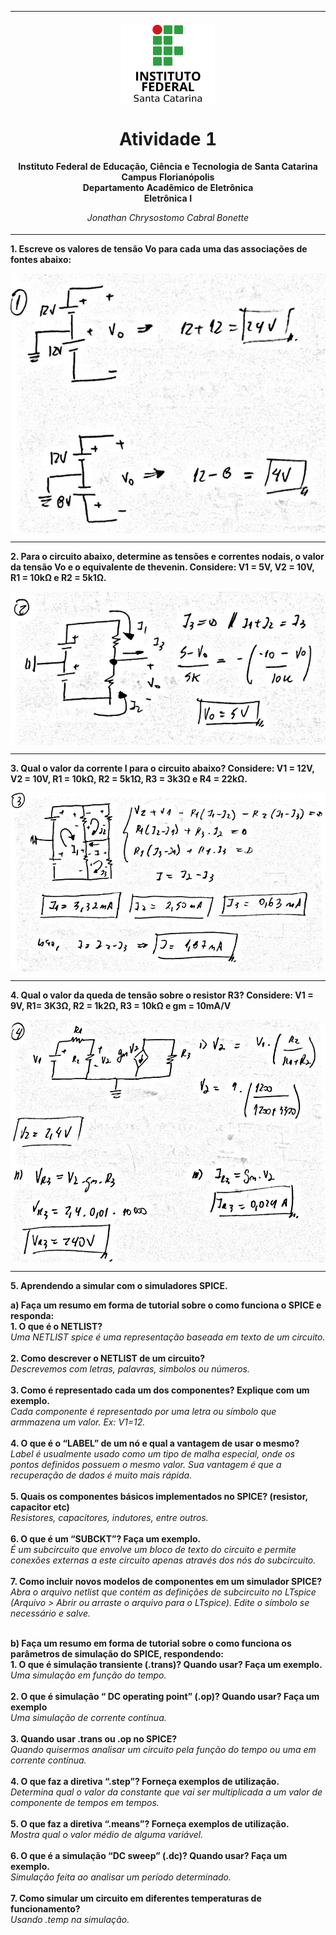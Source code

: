 <table align="center"><tr><td align="center" width="9999"><br>
<img src="../../Imagens/logoifsc.png" align="center" width="150" alt="Logo IFSC">

# Atividade 1

<b>Instituto Federal de Educação, Ciência e Tecnologia de Santa Catarina<br>
Campus Florianópolis<br>
Departamento Acadêmico de Eletrônica<br>
Eletrônica I</b>

*Jonathan Chrysostomo Cabral Bonette*
</td></tr></table>


<b>1. Escreve os valores de tensão Vo para cada uma das associações de fontes abaixo:</b><br>
<p align="center"><img src="../../Imagens/Atividade 1/1.png" align="center"><br></p>

---

<b>2. Para o circuito abaixo, determine as tensões e correntes nodais, o valor da tensão Vo e o equivalente de thevenin. Considere: V1 = 5V, V2 = 10V, R1 = 10kΩ e R2 = 5k1Ω.</b>
<p align="center"><img src="../../Imagens/Atividade 1/2.png" align="center"><br></p>

---

<b>3. Qual o valor da corrente I para o circuito abaixo? Considere: V1 = 12V, V2 = 10V, R1 = 10kΩ, R2 = 5k1Ω, R3 = 3k3Ω e R4 = 22kΩ.</b>
<p align="center"><img src="../../Imagens/Atividade 1/3.png" align="center"><br></p>

---

<b>4. Qual o valor da queda de tensão sobre o resistor R3? Considere: V1 = 9V, R1= 3K3Ω, R2 = 1k2Ω, R3 = 10kΩ e gm = 10mA/V</b>
<p align="center"><img src="../../Imagens/Atividade 1/4.png" align="center"><br></p>

---

<b>5. Aprendendo a simular com o simuladores SPICE.</b>

<b>a) Faça um resumo em forma de tutorial sobre o como funciona o SPICE e responda:</b><br>
<b>1. O que é o NETLIST?</b><br>
  *Uma NETLIST spice é uma representação baseada em texto de um circuito.*<br><br>
<b>2. Como descrever o NETLIST de um circuito?</b><br>
*Descrevemos com letras, palavras, simbolos ou números.*<br><br>
<b>3. Como é representado cada um dos componentes? Explique com um exemplo.</b><br>
*Cada componente é representado por uma letra ou símbolo que armmazena um valor. Ex: V1=12.*<br><br>
<b>4. O que é o “LABEL” de um nó e qual a vantagem de usar o mesmo?</b><br>
*Label é usualmente usado como um tipo de malha especial, onde os pontos definidos possuem o mesmo valor. Sua vantagem é que a recuperação de dados é muito mais rápida.*<br><br>
<b>5. Quais os componentes básicos implementados no SPICE? (resistor, capacitor etc)</b><br>
*Resistores, capacitores, indutores, entre outros.*<br><br>
<b>6. O que é um “SUBCKT”? Faça um exemplo.</b><br>
*É um subcircuito que envolve um bloco de texto do circuito e permite conexões externas a este circuito apenas através dos nós do subcircuito.*<br><br>
<b>7. Como incluir novos modelos de componentes em um simulador SPICE?</b>
*Abra o arquivo netlist que contém as definições de subcircuito no LTspice (Arquivo > Abrir ou arraste o arquivo para o LTspice). Edite o símbolo se necessário e salve.*<br><br>


<b>b) Faça um resumo em forma de tutorial sobre o como funciona os parâmetros de simulação do SPICE, respondendo:</b><br>
<b>1. O que é simulação transiente (.trans)? Quando usar? Faça um exemplo.<br></b>
 *Uma simulação em função do tempo.*<br><br>
<b>2. O que é simulação “ DC operating point” (.op)? Quando usar? Faça um exemplo</b><br>
 *Uma simulação de corrente contínua.*<br><br>
<b>3. Quando usar .trans ou .op no SPICE?</b><br>
 *Quando quisermos analisar um circuito pela função do tempo ou uma em corrente contínua.*<br><br>
<b>4. O que faz a diretiva “.step”? Forneça exemplos de utilização.</b><br>
 *Determina qual o valor da constante que vai ser multiplicada a um valor de componente de tempos em tempos.*<br><br>
<b>5. O que faz a diretiva “.means”? Forneça exemplos de utilização.</b><br>
 *Mostra qual o valor médio de alguma variável.*<br><br>
<b>6. O que é a simulação “DC sweep” (.dc)? Quando usar? Faça um exemplo.</b><br>
 *Simulação feita ao analisar um período determinado.*<br><br>
<b>7. Como simular um circuito em diferentes temperaturas de funcionamento?</b><br>
*Usando .temp na simulação.*<br><br>
